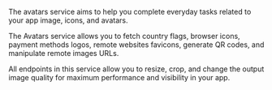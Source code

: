The avatars service aims to help you complete everyday tasks related to your app image, icons, and avatars.

The Avatars service allows you to fetch country flags, browser icons, payment methods logos, remote websites favicons, generate QR codes, and manipulate remote images URLs.

All endpoints in this service allow you to resize, crop, and change the output image quality for maximum performance and visibility in your app.